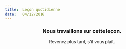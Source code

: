 ```yaml
---
title:  Leçon quotidienne
date:   04/12/2016
---
```


### <center>Nous travaillons sur cette leçon.</center>
<center>Revenez plus tard, s'il vous plaît.</center>